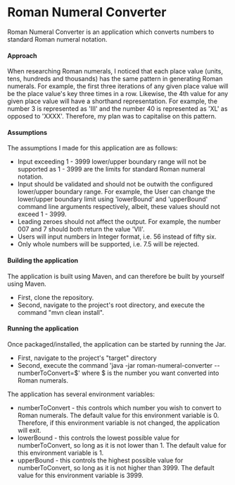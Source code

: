 # Roman Numeral Converter
Roman Numeral Converter is an application which converts numbers to standard Roman numeral notation.
#### Approach
When researching Roman numerals, I noticed that each place value (units, tens, hundreds and thousands)
has the same pattern in generating Roman numerals. For example, the first three iterations of any given place value will be 
the place value's key three times in a row. Likewise, the 4th value for any given place value will have a shorthand 
representation. For example, the number 3 is represented as 'III' and the number 40 is represented as 'XL' as opposed 
to 'XXXX'. Therefore, my plan was to capitalise on this pattern.
#### Assumptions
The assumptions I made for this application are as follows:

* Input exceeding 1 - 3999 lower/upper boundary range will not be supported as 1 - 3999 are the limits for standard Roman
numeral notation. 
* Input should be validated and should not be outwith the configured lower/upper boundary range. For example,
the User can change the lower/upper boundary limit using 'lowerBound' and 'upperBound' command line arguments respectively, albeit, these
values should not exceed 1 - 3999. 
* Leading zeroes should not affect the output. For example, the number 007 and 7 should both return the value 'VII'.
* Users will input numbers in Integer format, i.e. 56 instead of fifty six.
* Only whole numbers will be supported, i.e. 7.5 will be rejected.  
#### Building the application
The application is built using Maven, and can therefore be built by yourself using Maven.
 
* First, clone the repository.
* Second, navigate to the project's root directory, and execute the command "mvn clean install".
#### Running the application
Once packaged/installed, the application can be started by running the Jar.

* First, navigate to the project's "target" directory
* Second, execute the command 'java -jar roman-numeral-converter --numberToConvert=$' where 
$ is the number you want converted into Roman numerals. 

The application has several environment variables:
 
* numberToConvert - this controls which number you wish to convert to Roman numerals. The default value for this environment variable
is 0. Therefore, if this environment variable is not changed, the application will exit. 
* lowerBound - this controls the lowest possible value for numberToConvert, so long as it is not lower than 1. The default value
for this environment variable is 1.
* upperBound - this controls the highest possible value for numberToConvert, so long as it is not higher than 3999. 
The default value for this environment variable is 3999. 

